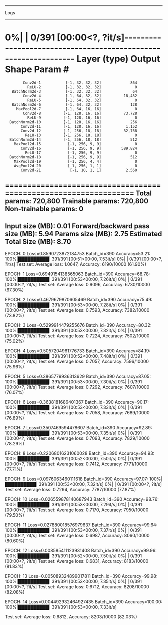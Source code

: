 ***************************************************************************************

Logs

**************************************************************************************



  0%|          | 0/391 [00:00<?, ?it/s]----------------------------------------------------------------
        Layer (type)               Output Shape         Param #
================================================================
            Conv2d-1           [-1, 32, 32, 32]             864
              ReLU-2           [-1, 32, 32, 32]               0
       BatchNorm2d-3           [-1, 32, 32, 32]              64
            Conv2d-4           [-1, 64, 32, 32]          18,432
              ReLU-5           [-1, 64, 32, 32]               0
       BatchNorm2d-6           [-1, 64, 32, 32]             128
         MaxPool2d-7           [-1, 64, 16, 16]               0
            Conv2d-8          [-1, 128, 16, 16]          73,728
              ReLU-9          [-1, 128, 16, 16]               0
      BatchNorm2d-10          [-1, 128, 16, 16]             256
           Conv2d-11          [-1, 128, 16, 16]           1,152
           Conv2d-12          [-1, 256, 18, 18]          32,768
             ReLU-13          [-1, 256, 18, 18]               0
      BatchNorm2d-14          [-1, 256, 18, 18]             512
        MaxPool2d-15            [-1, 256, 9, 9]               0
           Conv2d-16            [-1, 256, 9, 9]         589,824
             ReLU-17            [-1, 256, 9, 9]               0
      BatchNorm2d-18            [-1, 256, 9, 9]             512
        MaxPool2d-19            [-1, 256, 4, 4]               0
        AvgPool2d-20            [-1, 256, 1, 1]               0
           Conv2d-21             [-1, 10, 1, 1]           2,560
================================================================
Total params: 720,800
Trainable params: 720,800
Non-trainable params: 0
----------------------------------------------------------------
Input size (MB): 0.01
Forward/backward pass size (MB): 5.94
Params size (MB): 2.75
Estimated Total Size (MB): 8.70
----------------------------------------------------------------
EPOCH: 0
Loss=0.8590723872184753 Batch_id=390 Accuracy=53.21: 100%|██████████| 391/391 [00:51<00:00,  7.53it/s]
  0%|          | 0/391 [00:00<?, ?it/s]
Test set: Average loss: 1.0647, Accuracy: 6190/10000 (61.90%)

EPOCH: 1
Loss=0.6949154138565063 Batch_id=390 Accuracy=68.78: 100%|██████████| 391/391 [00:53<00:00,  7.26it/s]
  0%|          | 0/391 [00:00<?, ?it/s]
Test set: Average loss: 0.9096, Accuracy: 6730/10000 (67.30%)

EPOCH: 2
Loss=0.4679679870605469 Batch_id=390 Accuracy=75.49: 100%|██████████| 391/391 [00:53<00:00,  7.28it/s]
  0%|          | 0/391 [00:00<?, ?it/s]
Test set: Average loss: 0.7593, Accuracy: 7382/10000 (73.82%)

EPOCH: 3
Loss=0.5299914479255676 Batch_id=390 Accuracy=80.32: 100%|██████████| 391/391 [00:53<00:00,  7.32it/s]
  0%|          | 0/391 [00:00<?, ?it/s]
Test set: Average loss: 0.7224, Accuracy: 7502/10000 (75.02%)

EPOCH: 4
Loss=0.5057204961776733 Batch_id=390 Accuracy=84.19: 100%|██████████| 391/391 [00:52<00:00,  7.48it/s]
  0%|          | 0/391 [00:00<?, ?it/s]
Test set: Average loss: 0.7057, Accuracy: 7596/10000 (75.96%)

EPOCH: 5
Loss=0.3865779936313629 Batch_id=390 Accuracy=87.05: 100%|██████████| 391/391 [00:53<00:00,  7.30it/s]
  0%|          | 0/391 [00:00<?, ?it/s]
Test set: Average loss: 0.7292, Accuracy: 7607/10000 (76.07%)

EPOCH: 6
Loss=0.3638181686401367 Batch_id=390 Accuracy=90.17: 100%|██████████| 391/391 [00:53<00:00,  7.33it/s]
  0%|          | 0/391 [00:00<?, ?it/s]
Test set: Average loss: 0.7058, Accuracy: 7689/10000 (76.89%)

EPOCH: 7
Loss=0.3507469594478607 Batch_id=390 Accuracy=92.89: 100%|██████████| 391/391 [00:53<00:00,  7.35it/s]
  0%|          | 0/391 [00:00<?, ?it/s]
Test set: Average loss: 0.7093, Accuracy: 7829/10000 (78.29%)

EPOCH: 8
Loss=0.22068016231060028 Batch_id=390 Accuracy=94.93: 100%|██████████| 391/391 [00:52<00:00,  7.50it/s]
  0%|          | 0/391 [00:00<?, ?it/s]
Test set: Average loss: 0.7412, Accuracy: 7771/10000 (77.71%)

EPOCH: 9
Loss=0.0976063460111618 Batch_id=390 Accuracy=97.07: 100%|██████████| 391/391 [00:53<00:00,  7.32it/s]
  0%|          | 0/391 [00:00<?, ?it/s]
Test set: Average loss: 0.7294, Accuracy: 7787/10000 (77.87%)

EPOCH: 10
Loss=0.026559878140687943 Batch_id=390 Accuracy=98.76: 100%|██████████| 391/391 [00:53<00:00,  7.29it/s]
  0%|          | 0/391 [00:00<?, ?it/s]
Test set: Average loss: 0.7170, Accuracy: 7950/10000 (79.50%)

EPOCH: 11
Loss=0.027880018576979637 Batch_id=390 Accuracy=99.64: 100%|██████████| 391/391 [00:53<00:00,  7.37it/s]
  0%|          | 0/391 [00:00<?, ?it/s]
Test set: Average loss: 0.6987, Accuracy: 8060/10000 (80.60%)

EPOCH: 12
Loss=0.008585411123931408 Batch_id=390 Accuracy=99.96: 100%|██████████| 391/391 [00:52<00:00,  7.50it/s]
  0%|          | 0/391 [00:00<?, ?it/s]
Test set: Average loss: 0.6831, Accuracy: 8183/10000 (81.83%)

EPOCH: 13
Loss=0.005089324899017811 Batch_id=390 Accuracy=99.98: 100%|██████████| 391/391 [00:53<00:00,  7.35it/s]
  0%|          | 0/391 [00:00<?, ?it/s]
Test set: Average loss: 0.6712, Accuracy: 8208/10000 (82.08%)

EPOCH: 14
Loss=0.004492932464927435 Batch_id=390 Accuracy=100.00: 100%|██████████| 391/391 [00:53<00:00,  7.33it/s]

Test set: Average loss: 0.6812, Accuracy: 8203/10000 (82.03%)

